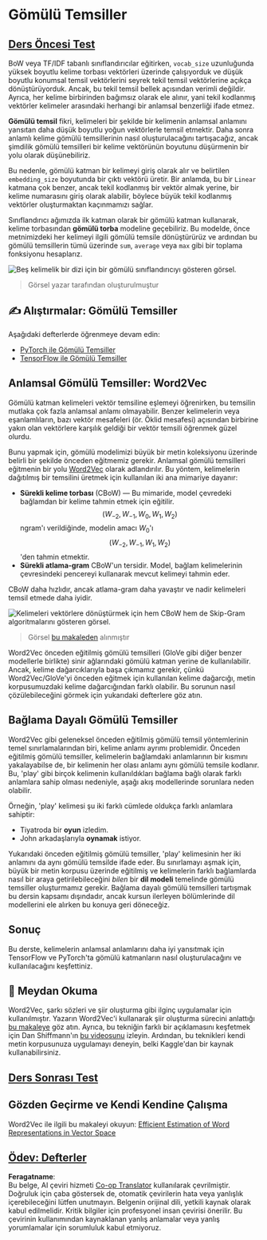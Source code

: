 <!--
CO_OP_TRANSLATOR_METADATA:
{
  "original_hash": "e40b47ac3fd48f71304ede1474e66293",
  "translation_date": "2025-08-26T07:20:38+00:00",
  "source_file": "lessons/5-NLP/14-Embeddings/README.md",
  "language_code": "tr"
}
-->
# Gömülü Temsiller

## [Ders Öncesi Test](https://red-field-0a6ddfd03.1.azurestaticapps.net/quiz/114)

BoW veya TF/IDF tabanlı sınıflandırıcılar eğitirken, `vocab_size` uzunluğunda yüksek boyutlu kelime torbası vektörleri üzerinde çalışıyorduk ve düşük boyutlu konumsal temsil vektörlerini seyrek tekil temsil vektörlerine açıkça dönüştürüyorduk. Ancak, bu tekil temsil bellek açısından verimli değildir. Ayrıca, her kelime birbirinden bağımsız olarak ele alınır, yani tekil kodlanmış vektörler kelimeler arasındaki herhangi bir anlamsal benzerliği ifade etmez.

**Gömülü temsil** fikri, kelimeleri bir şekilde bir kelimenin anlamsal anlamını yansıtan daha düşük boyutlu yoğun vektörlerle temsil etmektir. Daha sonra anlamlı kelime gömülü temsillerinin nasıl oluşturulacağını tartışacağız, ancak şimdilik gömülü temsilleri bir kelime vektörünün boyutunu düşürmenin bir yolu olarak düşünebiliriz.

Bu nedenle, gömülü katman bir kelimeyi giriş olarak alır ve belirtilen `embedding_size` boyutunda bir çıktı vektörü üretir. Bir anlamda, bu bir `Linear` katmana çok benzer, ancak tekil kodlanmış bir vektör almak yerine, bir kelime numarasını giriş olarak alabilir, böylece büyük tekil kodlanmış vektörler oluşturmaktan kaçınmamızı sağlar.

Sınıflandırıcı ağımızda ilk katman olarak bir gömülü katman kullanarak, kelime torbasından **gömülü torba** modeline geçebiliriz. Bu modelde, önce metnimizdeki her kelimeyi ilgili gömülü temsile dönüştürürüz ve ardından bu gömülü temsillerin tümü üzerinde `sum`, `average` veya `max` gibi bir toplama fonksiyonu hesaplarız.  

![Beş kelimelik bir dizi için bir gömülü sınıflandırıcıyı gösteren görsel.](../../../../../translated_images/embedding-classifier-example.b77f021a7ee67eeec8e68bfe11636c5b97d6eaa067515a129bfb1d0034b1ac5b.tr.png)

> Görsel yazar tarafından oluşturulmuştur

## ✍️ Alıştırmalar: Gömülü Temsiller

Aşağıdaki defterlerde öğrenmeye devam edin:
* [PyTorch ile Gömülü Temsiller](../../../../../lessons/5-NLP/14-Embeddings/EmbeddingsPyTorch.ipynb)
* [TensorFlow ile Gömülü Temsiller](../../../../../lessons/5-NLP/14-Embeddings/EmbeddingsTF.ipynb)

## Anlamsal Gömülü Temsiller: Word2Vec

Gömülü katman kelimeleri vektör temsiline eşlemeyi öğrenirken, bu temsilin mutlaka çok fazla anlamsal anlamı olmayabilir. Benzer kelimelerin veya eşanlamlıların, bazı vektör mesafeleri (ör. Öklid mesafesi) açısından birbirine yakın olan vektörlere karşılık geldiği bir vektör temsili öğrenmek güzel olurdu.

Bunu yapmak için, gömülü modelimizi büyük bir metin koleksiyonu üzerinde belirli bir şekilde önceden eğitmemiz gerekir. Anlamsal gömülü temsilleri eğitmenin bir yolu [Word2Vec](https://en.wikipedia.org/wiki/Word2vec) olarak adlandırılır. Bu yöntem, kelimelerin dağıtılmış bir temsilini üretmek için kullanılan iki ana mimariye dayanır:

 - **Sürekli kelime torbası** (CBoW) — Bu mimaride, model çevredeki bağlamdan bir kelime tahmin etmek için eğitilir. $$(W_{-2},W_{-1},W_0,W_1,W_2)$$ ngram'ı verildiğinde, modelin amacı $W_0$'ı $$(W_{-2},W_{-1},W_1,W_2)$$'den tahmin etmektir.
 - **Sürekli atlama-gram** CBoW'un tersidir. Model, bağlam kelimelerinin çevresindeki pencereyi kullanarak mevcut kelimeyi tahmin eder.

CBoW daha hızlıdır, ancak atlama-gram daha yavaştır ve nadir kelimeleri temsil etmede daha iyidir.

![Kelimeleri vektörlere dönüştürmek için hem CBoW hem de Skip-Gram algoritmalarını gösteren görsel.](../../../../../translated_images/example-algorithms-for-converting-words-to-vectors.fbe9207a726922f6f0f5de66427e8a6eda63809356114e28fb1fa5f4a83ebda7.tr.png)

> Görsel [bu makaleden](https://arxiv.org/pdf/1301.3781.pdf) alınmıştır

Word2Vec önceden eğitilmiş gömülü temsilleri (GloVe gibi diğer benzer modellerle birlikte) sinir ağlarındaki gömülü katman yerine de kullanılabilir. Ancak, kelime dağarcıklarıyla başa çıkmamız gerekir, çünkü Word2Vec/GloVe'yi önceden eğitmek için kullanılan kelime dağarcığı, metin korpusumuzdaki kelime dağarcığından farklı olabilir. Bu sorunun nasıl çözülebileceğini görmek için yukarıdaki defterlere göz atın.

## Bağlama Dayalı Gömülü Temsiller

Word2Vec gibi geleneksel önceden eğitilmiş gömülü temsil yöntemlerinin temel sınırlamalarından biri, kelime anlamı ayrımı problemidir. Önceden eğitilmiş gömülü temsiller, kelimelerin bağlamdaki anlamlarının bir kısmını yakalayabilse de, bir kelimenin her olası anlamı aynı gömülü temsile kodlanır. Bu, 'play' gibi birçok kelimenin kullanıldıkları bağlama bağlı olarak farklı anlamlara sahip olması nedeniyle, aşağı akış modellerinde sorunlara neden olabilir.

Örneğin, 'play' kelimesi şu iki farklı cümlede oldukça farklı anlamlara sahiptir:

- Tiyatroda bir **oyun** izledim.
- John arkadaşlarıyla **oynamak** istiyor.

Yukarıdaki önceden eğitilmiş gömülü temsiller, 'play' kelimesinin her iki anlamını da aynı gömülü temsilde ifade eder. Bu sınırlamayı aşmak için, büyük bir metin korpusu üzerinde eğitilmiş ve kelimelerin farklı bağlamlarda nasıl bir araya getirilebileceğini *bilen* bir **dil modeli** temelinde gömülü temsiller oluşturmamız gerekir. Bağlama dayalı gömülü temsilleri tartışmak bu dersin kapsamı dışındadır, ancak kursun ilerleyen bölümlerinde dil modellerini ele alırken bu konuya geri döneceğiz.

## Sonuç

Bu derste, kelimelerin anlamsal anlamlarını daha iyi yansıtmak için TensorFlow ve PyTorch'ta gömülü katmanların nasıl oluşturulacağını ve kullanılacağını keşfettiniz.

## 🚀 Meydan Okuma

Word2Vec, şarkı sözleri ve şiir oluşturma gibi ilginç uygulamalar için kullanılmıştır. Yazarın Word2Vec'i kullanarak şiir oluşturma sürecini anlattığı [bu makaleye](https://www.politetype.com/blog/word2vec-color-poems) göz atın. Ayrıca, bu tekniğin farklı bir açıklamasını keşfetmek için Dan Shiffmann'ın [bu videosunu](https://www.youtube.com/watch?v=LSS_bos_TPI&ab_channel=TheCodingTrain) izleyin. Ardından, bu teknikleri kendi metin korpusunuza uygulamayı deneyin, belki Kaggle'dan bir kaynak kullanabilirsiniz.

## [Ders Sonrası Test](https://red-field-0a6ddfd03.1.azurestaticapps.net/quiz/214)

## Gözden Geçirme ve Kendi Kendine Çalışma

Word2Vec ile ilgili bu makaleyi okuyun: [Efficient Estimation of Word Representations in Vector Space](https://arxiv.org/pdf/1301.3781.pdf)

## [Ödev: Defterler](assignment.md)

**Feragatname**:  
Bu belge, AI çeviri hizmeti [Co-op Translator](https://github.com/Azure/co-op-translator) kullanılarak çevrilmiştir. Doğruluk için çaba göstersek de, otomatik çevirilerin hata veya yanlışlık içerebileceğini lütfen unutmayın. Belgenin orijinal dili, yetkili kaynak olarak kabul edilmelidir. Kritik bilgiler için profesyonel insan çevirisi önerilir. Bu çevirinin kullanımından kaynaklanan yanlış anlamalar veya yanlış yorumlamalar için sorumluluk kabul etmiyoruz.